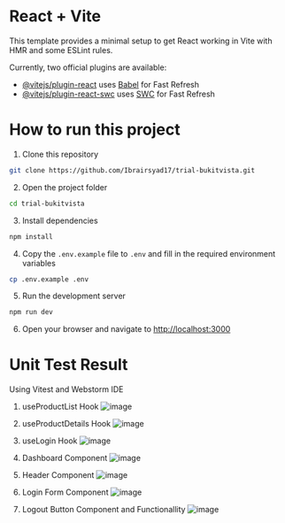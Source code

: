 # React + Vite

This template provides a minimal setup to get React working in Vite with HMR and some ESLint rules.

Currently, two official plugins are available:

- [@vitejs/plugin-react](https://github.com/vitejs/vite-plugin-react/blob/main/packages/plugin-react/README.md) uses [Babel](https://babeljs.io/) for Fast Refresh
- [@vitejs/plugin-react-swc](https://github.com/vitejs/vite-plugin-react-swc) uses [SWC](https://swc.rs/) for Fast Refresh

# How to run this project

1. Clone this repository

```bash
git clone https://github.com/Ibrairsyad17/trial-bukitvista.git
```

2. Open the project folder

```bash
cd trial-bukitvista
```

3. Install dependencies

```bash
npm install
```

4. Copy the `.env.example` file to `.env` and fill in the required environment variables

```bash
cp .env.example .env
```
5. Run the development server

```bash
npm run dev
```

6. Open your browser and navigate to [http://localhost:3000](http://localhost:3000)

# Unit Test Result

Using Vitest and Webstorm IDE

1. useProductList Hook
![image](https://github.com/user-attachments/assets/8bb1567d-366c-45d3-9f01-d35e0838f189)

2. useProductDetails Hook
![image](https://github.com/user-attachments/assets/1abddc79-1ea8-4e5e-bd54-54b6a8778b6f)

3. useLogin Hook
![image](https://github.com/user-attachments/assets/53812954-207c-4a2f-bae3-6913d90a5315)

4. Dashboard Component
![image](https://github.com/user-attachments/assets/1455f8db-c29b-45b6-978c-29a131a0cc24)

5. Header Component
![image](https://github.com/user-attachments/assets/5be0f290-4d7c-4cc3-a0a5-b9456cdd246a)

6. Login Form Component
![image](https://github.com/user-attachments/assets/b971011b-97ae-4703-844e-14de950149ec)

7. Logout Button Component and Functionallity
![image](https://github.com/user-attachments/assets/eea91657-e7da-497e-ab10-0e910c82cfa4)

